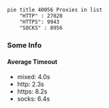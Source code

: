 
```mermaid
pie title 40056 Proxies in list
    "HTTP" : 27828
    "HTTPS": 9943
    "SOCKS" : 8956
```

### Some Info
#### Average Timeout

- mixed: 4.0s
- http: 2.3s
- https: 8.2s
- socks: 6.4s